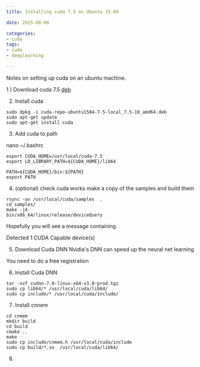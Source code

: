 ```yaml
---
title: Installing cuda 7.5 on Ubuntu 15.04

date: 2015-08-08

categories:
- cuda
tags:
- cuda
- deeplearning

---
```

Notes on setting up cuda on an ubuntu machine.
<!-- more -->


1 ) Download cuda 7.5 [deb](http://developer.download.nvidia.com/compute/cuda/7.5/Prod/local_installers/cuda-repo-ubuntu1504-7-5-local_7.5-18_amd64.deb)

2) Install cuda

```
sudo dpkg -i cuda-repo-ubuntu1504-7-5-local_7.5-18_amd64.deb
sudo apt-get update
sudo apt-get install cuda
```

3) Add cuda to path

nano ~/.bashrc
```
export CUDA_HOME=/usr/local/cuda-7.5
export LD_LIBRARY_PATH=${CUDA_HOME}/lib64

PATH=${CUDA_HOME}/bin:${PATH}
export PATH
```

4) (optional) check cuda works
make a copy of the samples and build them

```
rsync -av /usr/local/cuda/samples  .
cd samples/
make -j4
bin/x86_64/linux/release/deviceQuery

```

Hopefully you will see a message containing

Detected 1 CUDA Capable device(s)


5) Download Cuda DNN
Nvidia's DNN can speed up the neural net learning

You need to do a free registration

6) Install Cuda DNN

```
tar -xvf cudnn-7.0-linux-x64-v3.0-prod.tgz
sudo cp lib64/* /usr/local/cuda/lib64/
sudo cp include/* /usr/local/cuda/include/

```

7)  Install cnnem
```
cd cnmem
mkdir build
cd build
cmake ..
make
sudo cp include/cnmem.h /usr/local/cuda/include
sudo cp build/*.so  /usr/local/cuda/lib64/

```

8)
